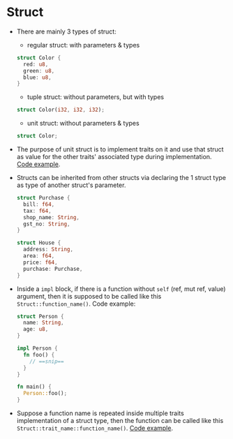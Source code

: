 # Struct

- There are mainly 3 types of struct:

  - regular struct: with parameters & types

  ```rust
  struct Color {
    red: u8,
    green: u8,
    blue: u8,
  }
  ```

  - tuple struct: without parameters, but with types

  ```rust
  struct Color(i32, i32, i32);
  ```

  - unit struct: without parameters & types

  ```rust
  struct Color;
  ```

- The purpose of unit struct is to implement traits on it and use that struct as value for the other traits' associated type during implementation. [Code example](./struct_11.rs).
- Structs can be inherited from other structs via declaring the 1 struct type as type of another struct's parameter.

  ```rust
  struct Purchase {
    bill: f64,
    tax: f64,
    shop_name: String,
    gst_no: String,
  }

  struct House {
    address: String,
    area: f64,
    price: f64,
    purchase: Purchase,
  }
  ```

- Inside a `impl` block, if there is a function without `self` (ref, mut ref, value) argument, then it is supposed to be called like this `Struct::function_name()`. Code example:

  ```rust
  struct Person {
    name: String,
    age: u8,
  }

  impl Person {
    fn foo() {
      // ==snip==
    }
  }

  fn main() {
    Person::foo();
  }
  ```

- Suppose a function name is repeated inside multiple traits implementation of a struct type, then the function can be called like this `Struct::trait_name::function_name()`. [Code example](./struct_10.rs).
